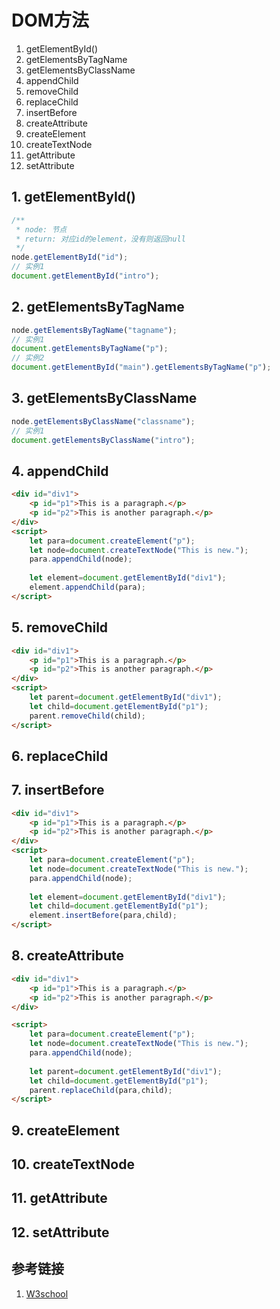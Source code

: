 # DOM方法

1. getElementById()
2. getElementsByTagName
3. getElementsByClassName
4. appendChild
5. removeChild
6. replaceChild
7. insertBefore
8. createAttribute
9. createElement
10. createTextNode
11. getAttribute
12. setAttribute

## 1. getElementById()

```javascript
/**
 * node: 节点
 * return: 对应id的element，没有则返回null
 */
node.getElementById("id");
// 实例1
document.getElementById("intro");
```

## 2. getElementsByTagName

```javascript
node.getElementsByTagName("tagname");
// 实例1
document.getElementsByTagName("p");
// 实例2
document.getElementById("main").getElementsByTagName("p");
```

## 3. getElementsByClassName

```javascript
node.getElementsByClassName("classname");
// 实例1
document.getElementsByClassName("intro");
```

## 4. appendChild

```html
<div id="div1">
    <p id="p1">This is a paragraph.</p>
    <p id="p2">This is another paragraph.</p>
</div>
<script>
    let para=document.createElement("p");
    let node=document.createTextNode("This is new.");
    para.appendChild(node);
    
    let element=document.getElementById("div1");
    element.appendChild(para);
</script>
```

## 5. removeChild

```html
<div id="div1">
    <p id="p1">This is a paragraph.</p>
    <p id="p2">This is another paragraph.</p>
</div>
<script>
    let parent=document.getElementById("div1");
    let child=document.getElementById("p1");
    parent.removeChild(child);
</script>
```

## 6. replaceChild



## 7. insertBefore

```html
<div id="div1">
    <p id="p1">This is a paragraph.</p>
    <p id="p2">This is another paragraph.</p>
</div>
<script>
    let para=document.createElement("p");
    let node=document.createTextNode("This is new.");
    para.appendChild(node);
    
    let element=document.getElementById("div1");
    let child=document.getElementById("p1");
    element.insertBefore(para,child);
</script>
```

## 8. createAttribute

```html
<div id="div1">
    <p id="p1">This is a paragraph.</p>
    <p id="p2">This is another paragraph.</p>
</div>

<script>
    let para=document.createElement("p");
    let node=document.createTextNode("This is new.");
    para.appendChild(node);
    
    let parent=document.getElementById("div1");
    let child=document.getElementById("p1");
    parent.replaceChild(para,child);
</script>
```

## 9. createElement



## 10. createTextNode



## 11. getAttribute



## 12. setAttribute



## 参考链接

1. [W3school](https://www.w3school.com.cn/htmldom/dom_methods.asp)